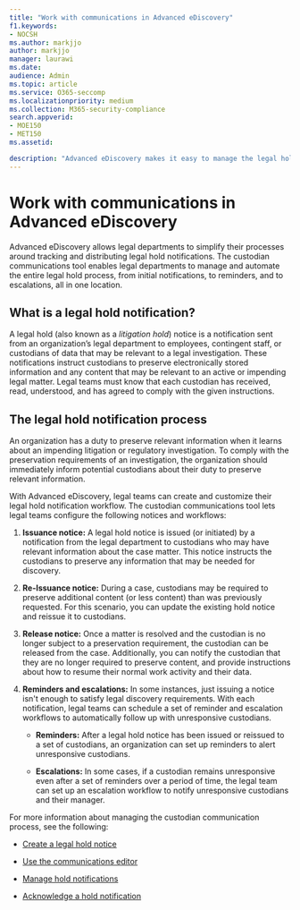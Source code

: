 ```yaml
---
title: "Work with communications in Advanced eDiscovery"
f1.keywords:
- NOCSH
ms.author: markjjo
author: markjjo
manager: laurawi
ms.date: 
audience: Admin
ms.topic: article
ms.service: O365-seccomp
ms.localizationpriority: medium
ms.collection: M365-security-compliance 
search.appverid: 
- MOE150
- MET150
ms.assetid: 

description: "Advanced eDiscovery makes it easy to manage the legal hold notification workflow around notifying custodians in legal investigations."
---
```


# Work with communications in Advanced eDiscovery

Advanced eDiscovery allows legal departments to simplify their processes around tracking and distributing legal hold notifications. The custodian communications tool enables legal departments to manage and automate the entire legal hold process, from initial notifications, to reminders, and to escalations, all in one location.

## What is a legal hold notification?

A legal hold (also known as a *litigation hold*) notice is a notification sent from an organization’s legal department to employees, contingent staff, or custodians of data that may be relevant to a legal investigation. These notifications instruct custodians to preserve electronically stored information and any content that may be relevant to an active or impending legal matter. Legal teams must know that each custodian has received, read, understood, and has agreed to comply with the given instructions.

## The legal hold notification process

An organization has a duty to preserve relevant information when it learns about an impending litigation or regulatory investigation. To comply with the preservation requirements of an investigation, the organization should immediately inform potential custodians about their duty to preserve relevant information.

With Advanced eDiscovery, legal teams can create and customize their legal hold notification workflow. The custodian communications tool lets legal teams configure the following notices and workflows:

1. **Issuance notice:** A legal hold notice is issued (or initiated) by a notification from the legal department to custodians who may have relevant information about the case matter. This notice instructs the custodians to preserve any information that may be needed for discovery.

2. **Re-Issuance notice:** During a case, custodians may be required to preserve additional content (or less content) than was previously requested. For this scenario, you can update the existing hold notice and reissue it to custodians.

3. **Release notice:** Once a matter is resolved and the custodian is no longer subject to a preservation requirement, the custodian can be released from the case. Additionally, you can notify the custodian that they are no longer required to preserve content, and provide instructions about how to resume their normal work activity and their data.

4. **Reminders and escalations:** In some instances, just issuing a notice isn't enough to satisfy legal discovery requirements. With each notification, legal teams can schedule a set of reminder and escalation workflows to automatically follow up with unresponsive custodians.

   - **Reminders:** After a legal hold notice has been issued or reissued to a set of custodians, an organization can set up reminders to alert unresponsive custodians.

   - **Escalations:** In some cases, if a custodian remains unresponsive even after a set of reminders over a period of time, the legal team can set up an escalation workflow to notify unresponsive custodians and their manager.

For more information about managing the custodian communication process, see the following: 

- [Create a legal hold notice](create-hold-notification.md)

- [Use the communications editor](using-communications-editor.md)

- [Manage hold notifications](manage-hold-notification.md)

- [Acknowledge a hold notification](acknowledge-hold-notification.md)